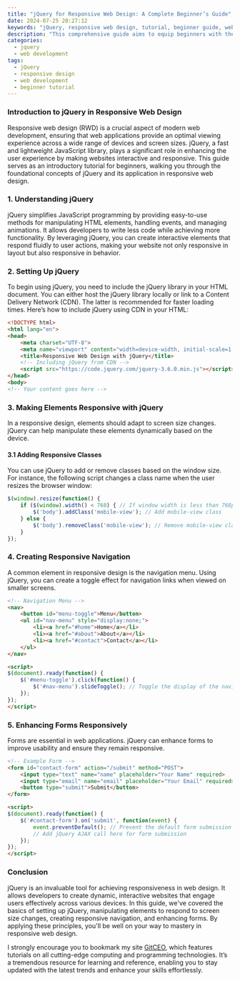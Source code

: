 ```yaml
---
title: "jQuery for Responsive Web Design: A Complete Beginner’s Guide"
date: 2024-07-25 20:27:12
keywords: "jQuery, responsive web design, tutorial, beginner guide, web development"
description: "This comprehensive guide aims to equip beginners with the necessary knowledge to effectively use jQuery within responsive web design. It explains fundamental concepts, provides detailed instructions with code examples, and discusses best practices in building responsive websites. By the end of this article, readers will have a solid understanding of how jQuery can enhance their responsive web projects, making them interactive, user-friendly, and visually appealing. Whether you’re starting fresh or looking to upgrade your skills, this guide offers valuable insights and practical steps to employ jQuery in your responsive designs."
categories:
  - jquery
  - web development
tags:
  - jQuery
  - responsive design
  - web development
  - beginner tutorial
---
```


### Introduction to jQuery in Responsive Web Design

Responsive web design (RWD) is a crucial aspect of modern web development, ensuring that web applications provide an optimal viewing experience across a wide range of devices and screen sizes. jQuery, a fast and lightweight JavaScript library, plays a significant role in enhancing the user experience by making websites interactive and responsive. This guide serves as an introductory tutorial for beginners, walking you through the foundational concepts of jQuery and its application in responsive web design.

<!-- more -->

### 1. Understanding jQuery

jQuery simplifies JavaScript programming by providing easy-to-use methods for manipulating HTML elements, handling events, and managing animations. It allows developers to write less code while achieving more functionality. By leveraging jQuery, you can create interactive elements that respond fluidly to user actions, making your website not only responsive in layout but also responsive in behavior.

### 2. Setting Up jQuery

To begin using jQuery, you need to include the jQuery library in your HTML document. You can either host the jQuery library locally or link to a Content Delivery Network (CDN). The latter is recommended for faster loading times. Here’s how to include jQuery using CDN in your HTML:

```html
<!DOCTYPE html>
<html lang="en">
<head>
    <meta charset="UTF-8">
    <meta name="viewport" content="width=device-width, initial-scale=1.0">
    <title>Responsive Web Design with jQuery</title>
    <!-- Including jQuery from CDN -->
    <script src="https://code.jquery.com/jquery-3.6.0.min.js"></script>
</head>
<body>
<!-- Your content goes here -->
```

### 3. Making Elements Responsive with jQuery

In a responsive design, elements should adapt to screen size changes. jQuery can help manipulate these elements dynamically based on the device.

#### 3.1 Adding Responsive Classes

You can use jQuery to add or remove classes based on the window size. For instance, the following script changes a class name when the user resizes the browser window:

```javascript
$(window).resize(function() {
    if ($(window).width() < 768) { // If window width is less than 768px
        $('body').addClass('mobile-view'); // Add mobile-view class
    } else {
        $('body').removeClass('mobile-view'); // Remove mobile-view class
    }
});
```

### 4. Creating Responsive Navigation

A common element in responsive design is the navigation menu. Using jQuery, you can create a toggle effect for navigation links when viewed on smaller screens.

```html
<!-- Navigation Menu -->
<nav>
    <button id="menu-toggle">Menu</button>
    <ul id="nav-menu" style="display:none;">
        <li><a href="#home">Home</a></li>
        <li><a href="#about">About</a></li>
        <li><a href="#contact">Contact</a></li>
    </ul>
</nav>

<script>
$(document).ready(function() {
    $('#menu-toggle').click(function() {
        $('#nav-menu').slideToggle(); // Toggle the display of the navigation menu
    });
});
</script>
```

### 5. Enhancing Forms Responsively

Forms are essential in web applications. jQuery can enhance forms to improve usability and ensure they remain responsive.

```html
<!-- Example Form -->
<form id="contact-form" action="/submit" method="POST">
    <input type="text" name="name" placeholder="Your Name" required>
    <input type="email" name="email" placeholder="Your Email" required>
    <button type="submit">Submit</button>
</form>

<script>
$(document).ready(function() {
    $('#contact-form').on('submit', function(event) {
        event.preventDefault(); // Prevent the default form submission
        // Add jQuery AJAX call here for form submission
    });
});
</script>
```

### Conclusion

jQuery is an invaluable tool for achieving responsiveness in web design. It allows developers to create dynamic, interactive websites that engage users effectively across various devices. In this guide, we've covered the basics of setting up jQuery, manipulating elements to respond to screen size changes, creating responsive navigation, and enhancing forms. By applying these principles, you'll be well on your way to mastery in responsive web design.

I strongly encourage you to bookmark my site [GitCEO](https://gitceo.com), which features tutorials on all cutting-edge computing and programming technologies. It’s a tremendous resource for learning and reference, enabling you to stay updated with the latest trends and enhance your skills effortlessly.